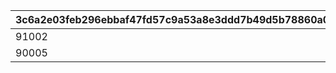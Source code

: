 |3c6a2e03feb296ebbaf47fd57c9a53a8e3ddd7b49d5b78860a0e5a7a2dc0b58c|464e98de6d0727139a537752e398f49703b0490b5639e3acbd81e34d1473d65d|0e62aa16077fb85838ddc797c3ef5a7885b57e2b35aa8f65e235ffaa7e712f04|1978d7b5106f93101430655f51e129ead00ba1dfad4a3d3fb32d9b6e793d382f|e042de5707a5bc60eb9e988e78d5a950b5ad0390827692991ab09f01a8658ef1|
| --- | --- | --- | --- | --- |
|91002|110001|8|30|1|
|90005|110001|2|2|2|